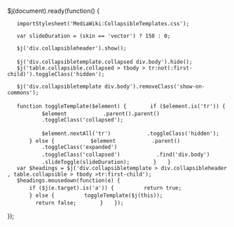 $j(document).ready(function() {

`   importStylesheet('MediaWiki:CollapsibleTemplates.css');`

`   var slideDuration = (skin == 'vector') ? 150 : 0;`

`   $j('div.collapsibleheader').show();`

`   $j('div.collapsibletemplate.collapsed div.body').hide();`
`   `
`   $j('table.collapsible.collapsed > tbody > tr:not(:first-child)').toggleClass('hidden');`

`   $j('div.collapsibletemplate div.body').removeClass('show-on-commons');`

`   function toggleTemplate($element) {`
`       if ($element.is('tr')) {`
`           $element`
`           .parent().parent()`
`           .toggleClass('collapsed');`

`           $element.nextAll('tr')`
`           .toggleClass('hidden');`
`       } else {`
`           $element`
`           .parent()`
`           .toggleClass('expanded')`
`           .toggleClass('collapsed')`
`           .find('div.body')`
`           .slideToggle(slideDuration);`
`       }`
`   }`
`   var $headings = $j('div.collapsibletemplate > div.collapsibleheader, table.collapsible > tbody >tr:first-child');`
`   $headings.mousedown(function(e) {`
`       if ($j(e.target).is('a')) {`
`         return true;`
`       } else {`
`         toggleTemplate($j(this));`
`         return false;`
`       }`
`   });`

});